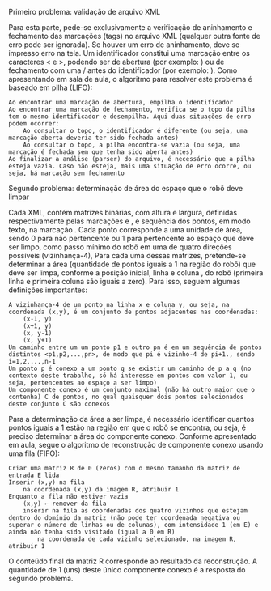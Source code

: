 Primeiro problema: validação de arquivo XML

Para esta parte, pede-se exclusivamente a verificação de aninhamento e fechamento das marcações (tags) no arquivo XML (qualquer outra fonte de erro pode ser ignorada). Se houver um erro de aninhamento, deve se impresso erro na tela. Um identificador constitui uma marcação entre os caracteres < e >, podendo ser de abertura (por exemplo: <cenario>) ou de fechamento com uma / antes do identificador (por exemplo: </cenario>). Como apresentando em sala de aula, o algoritmo para resolver este problema é baseado em pilha (LIFO):

    Ao encontrar uma marcação de abertura, empilha o identificador
    Ao encontrar uma marcação de fechamento, verifica se o topo da pilha tem o mesmo identificador e desempilha. Aqui duas situações de erro podem ocorrer:
        Ao consultar o topo, o identificador é diferente (ou seja, uma marcação aberta deveria ter sido fechada antes)
        Ao consultar o topo, a pilha encontra-se vazia (ou seja, uma marcação é fechada sem que tenha sido aberta antes)
    Ao finalizar a análise (parser) do arquivo, é necessário que a pilha esteja vazia. Caso não esteja, mais uma situação de erro ocorre, ou seja, há marcação sem fechamento

Segundo problema: determinação de área do espaço que o robô deve limpar

Cada XML, contém matrizes binárias, com altura e largura, definidas respectivamente pelas marcações <altura> e <largura>, e sequência dos pontos, em modo texto, na marcação <matriz>. Cada ponto corresponde a uma unidade de área, sendo 0 para não pertencente ou 1 para pertencente ao espaço que deve ser limpo, como passo mínimo do robô em uma de quatro direções possíveis (vizinhança-4),  Para cada uma dessas matrizes, pretende-se determinar a área (quantidade de pontos iguais a 1 na região do robô) que deve ser limpa, conforme a posição inicial, linha <x> e coluna <y>, do robô (primeira linha e primeira coluna são iguais a zero). Para isso, seguem algumas definições importantes:

    A vizinhança-4 de um ponto na linha x e coluna y, ou seja, na coordenada (x,y), é um conjunto de pontos adjacentes nas coordenadas:
        (x-1, y)
        (x+1, y)
        (x, y-1)
        (x, y+1)
    Um caminho entre um um ponto p1 e outro pn é em um sequência de pontos distintos <p1,p2,...,pn>, de modo que pi é vizinho-4 de pi+1., sendo i=1,2,...,n-1
    Um ponto p é conexo a um ponto q se existir um caminho de p a q (no contexto deste trabalho, só há interesse em pontos com valor 1, ou seja, pertencentes ao espaço a ser limpo)
    Um componente conexo é um conjunto maximal (não há outro maior que o contenha) C de pontos, no qual quaisquer dois pontos selecionados deste conjunto C são conexos

Para a determinação da área a ser limpa, é necessário identificar quantos pontos iguais a 1 estão na região em que o robô se encontra, ou seja, é preciso determinar a área do componente conexo. Conforme apresentado em aula, segue o algoritmo de reconstrução de componente conexo usando uma fila (FIFO):

    Criar uma matriz R de 0 (zeros) com o mesmo tamanho da matriz de entrada E lida
    Inserir (x,y) na fila
        na coordenada (x,y) da imagem R, atribuir 1
    Enquanto a fila não estiver vazia
        (x,y) ← remover da fila
        inserir na fila as coordenadas dos quatro vizinhos que estejam dentro do domínio da matriz (não pode ter coordenada negativa ou superar o número de linhas ou de colunas), com intensidade 1 (em E) e ainda não tenha sido visitado (igual a 0 em R)
            na coordenada de cada vizinho selecionado, na imagem R, atribuir 1

O conteúdo final da matriz R corresponde ao resultado da reconstrução. A quantidade de 1 (uns) deste único componente conexo é a resposta do segundo problema.
